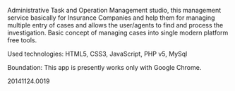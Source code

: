 Administrative Task and Operation Management studio, this management service basically for Insurance Companies and help them for managing multiple entry of cases and allows the user/agents to find and process the investigation. Basic concept of managing cases into single modern platform free tools.

Used technologies: HTML5, CSS3, JavaScript, PHP v5, MySql

Boundation: This app is presently works only with Google Chrome.

20141124.0019
